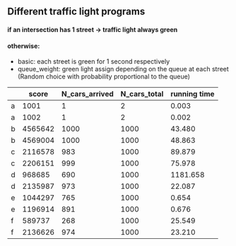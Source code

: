 ## Different traffic light programs
#### if an intersection has 1 street -> traffic light always green
#### otherwise:
- basic: each street is green for 1 second respectively
- queue_weight: green light assign depending on the queue at each street (Random choice with probability proportional to the queue)


|   | score   | N_cars_arrived | N_cars_total | running time |
|---|---------|----------------|--------------|--------------|
| a | 1001    | 1              | 2            | 0.003        |
| a | 1002    | 1              | 2            | 0.002        |
| b | 4565642 | 1000           | 1000         | 43.480       |
| b | 4569004 | 1000           | 1000         | 48.863       |
| c | 2116578 | 983            | 1000         | 89.879       |
| c | 2206151 | 999            | 1000         | 75.978       |
| d | 968685  | 690            | 1000         | 1181.658     |
| d | 2135987 | 973            | 1000         | 22.087       |
| e | 1044297 | 765            | 1000         | 0.654        |
| e | 1196914 | 891            | 1000         | 0.676        |
| f | 589737  | 268            | 1000         | 25.549       |
| f | 2136626 | 974            | 1000         | 23.210       |
